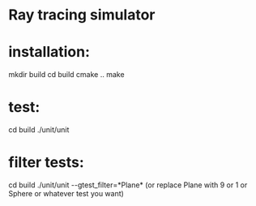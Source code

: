# Ray tracing simulator

# installation:
mkdir build
cd build
cmake ..
make

# test:
cd build
./unit/unit

# filter tests:
cd build
./unit/unit --gtest_filter=\*Plane\* (or replace Plane with 9 or 1 or Sphere or whatever test you want)
